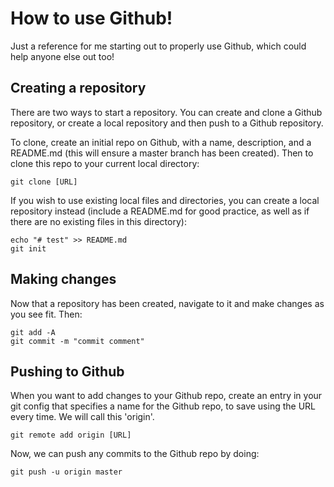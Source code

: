 # How to use Github!
Just a reference for me starting out to properly use Github, which could help anyone else out too!

## Creating a repository

There are two ways to start a repository. You can create and clone a Github repository, or create a local repository and then push to a Github repository.  

To clone, create an initial repo on Github, with a name, description, and a README.md (this will ensure a master branch has been created). Then to clone this repo to your current local directory:
```
git clone [URL]
```
If you wish to use existing local files and directories, you can create a local repository instead (include a README.md for good practice, as well as if there are no existing files in this directory):
```
echo "# test" >> README.md
git init
```
## Making changes
Now that a repository has been created, navigate to it and make changes as you see fit. Then:
```
git add -A
git commit -m "commit comment"
```

## Pushing to Github
When you want to add changes to your Github repo, create an entry in your git config that specifies a name for the Github repo, to save using the URL every time. We will call this 'origin'.  
```
git remote add origin [URL]
```
Now, we can push any commits to the Github repo by doing:
```
git push -u origin master
```
